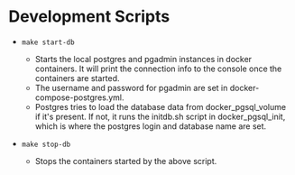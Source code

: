 # Development Scripts

- `make start-db`
  - Starts the local postgres and pgadmin instances in docker containers. It will print the connection info to the
    console once the containers are started.
  - The username and password for pgadmin are set in docker-compose-postgres.yml.
  - Postgres tries to load the database data from docker_pgsql_volume if it's present. 
    If not, it runs the initdb.sh script in docker_pgsql_init, which is where the postgres login and database name are set.

- `make stop-db`
  - Stops the containers started by the above script.